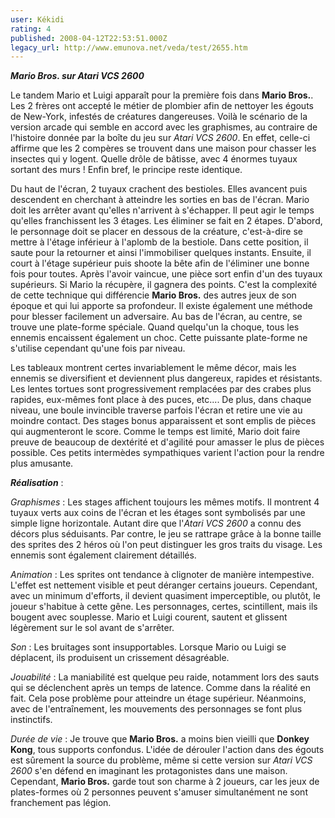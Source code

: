 ```yaml
---
user: Kékidi
rating: 4
published: 2008-04-12T22:53:51.000Z
legacy_url: http://www.emunova.net/veda/test/2655.htm
---
```

_**Mario Bros. sur Atari VCS 2600**_  

  

Le tandem Mario et Luigi apparaît pour la première fois dans **Mario Bros.**. Les 2 frères ont accepté le métier de plombier afin de nettoyer les égouts de New-York, infestés de créatures dangereuses. Voilà le scénario de la version arcade qui semble en accord avec les graphismes, au contraire de l'histoire donnée par la boîte du jeu sur _Atari VCS 2600_. En effet, celle-ci affirme que les 2 compères se trouvent dans une maison pour chasser les insectes qui y logent. Quelle drôle de bâtisse, avec 4 énormes tuyaux sortant des murs ! Enfin bref, le principe reste identique.  

  

Du haut de l'écran, 2 tuyaux crachent des bestioles. Elles avancent puis descendent en cherchant à atteindre les sorties en bas de l'écran. Mario doit les arrêter avant qu'elles n'arrivent à s'échapper. Il peut agir le temps qu'elles franchissent les 3 étages. Les éliminer se fait en 2 étapes. D'abord, le personnage doit se placer en dessous de la créature, c'est-à-dire se mettre à l'étage inférieur à l'aplomb de la bestiole. Dans cette position, il saute pour la retourner et ainsi l'immobiliser quelques instants. Ensuite, il court à l'étage supérieur puis shoote la bête afin de l'éliminer une bonne fois pour toutes. Après l'avoir vaincue, une pièce sort enfin d'un des tuyaux supérieurs. Si Mario la récupère, il gagnera des points. C'est la complexité de cette technique qui différencie **Mario Bros.** des autres jeux de son époque et qui lui apporte sa profondeur. Il existe également une méthode pour blesser facilement un adversaire. Au bas de l'écran, au centre, se trouve une plate-forme spéciale. Quand quelqu'un la choque, tous les ennemis encaissent également un choc. Cette puissante plate-forme ne s'utilise cependant qu'une fois par niveau.  

  

Les tableaux montrent certes invariablement le même décor, mais les ennemis se diversifient et deviennent plus dangereux, rapides et résistants. Les lentes tortues sont progressivement remplacées par des crabes plus rapides, eux-mêmes font place à des puces, etc.... De plus, dans chaque niveau, une boule invincible traverse parfois l'écran et retire une vie au moindre contact. Des stages bonus apparaissent et sont emplis de pièces qui augmenteront le score. Comme le temps est limité, Mario doit faire preuve de beaucoup de dextérité et d'agilité pour amasser le plus de pièces possible. Ces petits intermèdes sympathiques varient l'action pour la rendre plus amusante.  

  

_**Réalisation**_ :  

  

_Graphismes_ : Les stages affichent toujours les mêmes motifs. Il montrent 4 tuyaux verts aux coins de l'écran et les étages sont symbolisés par une simple ligne horizontale. Autant dire que l'_Atari VCS 2600_ a connu des décors plus séduisants. Par contre, le jeu se rattrape grâce à la bonne taille des sprites des 2 héros où l'on peut distinguer les gros traits du visage. Les ennemis sont également clairement détaillés.  

_Animation_ : Les sprites ont tendance à clignoter de manière intempestive. L'effet est nettement visible et peut déranger certains joueurs. Cependant, avec un minimum d'efforts, il devient quasiment imperceptible, ou plutôt, le joueur s'habitue à cette gêne. Les personnages, certes, scintillent, mais ils bougent avec souplesse. Mario et Luigi courent, sautent et glissent légèrement sur le sol avant de s'arrêter.  

_Son_ : Les bruitages sont insupportables. Lorsque Mario ou Luigi se déplacent, ils produisent un crissement désagréable.  

_Jouabilité_ : La maniabilité est quelque peu raide, notamment lors des sauts qui se déclenchent après un temps de latence. Comme dans la réalité en fait. Cela pose problème pour atteindre un étage supérieur. Néanmoins, avec de l'entraînement, les mouvements des personnages se font plus instinctifs.  

_Durée de vie_ : Je trouve que **Mario Bros.** a moins bien vieilli que **Donkey Kong**, tous supports confondus. L'idée de dérouler l'action dans des égouts est sûrement la source du problème, même si cette version sur _Atari VCS 2600_ s'en défend en imaginant les protagonistes dans une maison. Cependant, **Mario Bros.** garde tout son charme à 2 joueurs, car les jeux de plates-formes où 2 personnes peuvent s'amuser simultanément ne sont franchement pas légion.